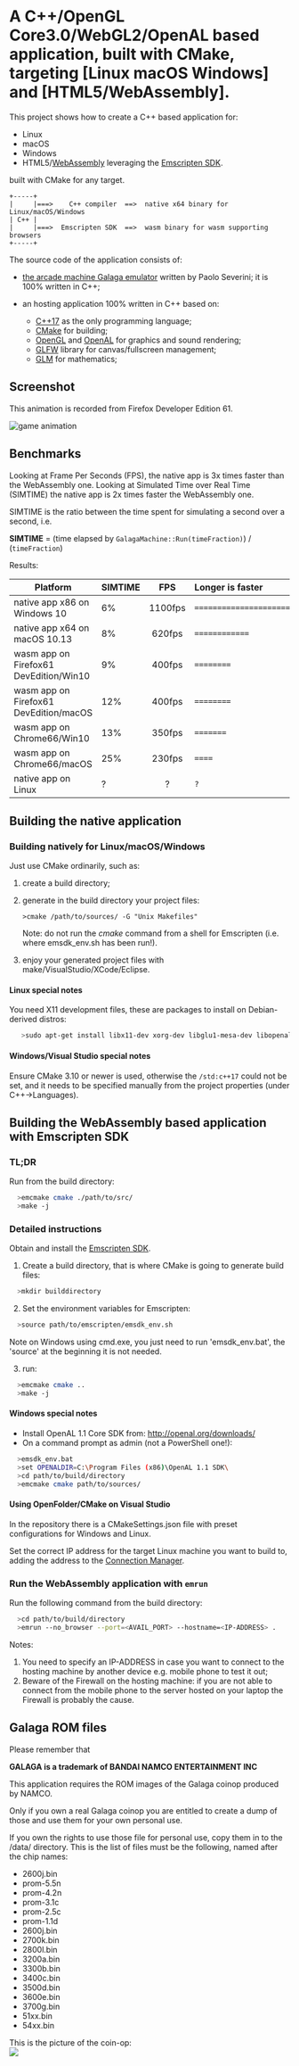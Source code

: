 # A C++/OpenGL Core3.0/WebGL2/OpenAL based application, built with CMake, targeting [Linux macOS Windows] and [HTML5/WebAssembly].

This project shows how to create a C++ based application for:
  - Linux
  - macOS
  - Windows 
  - HTML5/[WebAssembly](https://webassembly.org/) leveraging the [Emscripten SDK](https://kripken.github.io/emscripten-site/docs/introducing_emscripten/index.html).

built with CMake for any target.

```
+-----+
|     |===>    C++ compiler  ==>  native x64 binary for Linux/macOS/Windows
| C++ |
|     |===>  Emscripten SDK  ==>  wasm binary for wasm supporting browsers 
+-----+
```

The source code of the application consists of:
 
 - [the arcade machine Galaga emulator](https://paoloseverini.wordpress.com/2016/02/13/galaga-an-arcade-machine-emulator-for-windows-and-html5/) written by Paolo Severini; it is 100% written in C++;

 - an hosting application 100% written in C++ based on:
   - [C++17](https://isocpp.org) as the only programming language;
   - [CMake](https://cmake.org) for building;
   - [OpenGL](https://opengl.org) and [OpenAL](https://www.openal.org) for graphics and sound rendering;
   - [GLFW](http://www.glfw.org/) library for canvas/fullscreen management;
   - [GLM](https://glm.g-truc.net/0.9.8/index.html) for mathematics;

## Screenshot

This animation is recorded from Firefox Developer Edition 61.

<img src="https://portalvhds7yxyw9gmh5cw6.blob.core.windows.net/wasm-binary-files/animation.gif"
     alt="game animation"
     style="margin-right: 10px;" />

## Benchmarks

Looking at Frame Per Seconds (FPS), the native app is 3x times faster than the WebAssembly one.
Looking at Simulated Time over Real Time (SIMTIME) the native app is 2x times faster the WebAssembly one.

SIMTIME is the ratio between the time spent for simulating a second over a second, i.e. 

__SIMTIME__ = (time elapsed by ```GalagaMachine::Run(timeFraction)```) / (```timeFraction```)

Results:

| Platform | SIMTIME | FPS | Longer is faster|
|--- | :--- | :---: | :--- |
native app x86 on Windows 10| 6% | 1100fps | ```=====================```
native app x64 on macOS 10.13 | 8% | 620fps | ```============```
wasm app on Firefox61 DevEdition/Win10|9%|400fps|```========```
wasm app on Firefox61 DevEdition/macOS|12%|400fps|```========```
wasm app on Chrome66/Win10 |13%|350fps|```=======```
wasm app on Chrome66/macOS|25%|230fps|```====```
native app on Linux | ?|?|```?```


## Building the native application


### Building natively for Linux/macOS/Windows

Just use CMake ordinarily, such as:

   1) create a build directory;
   2) generate in the build directory your project files:

       ```>cmake /path/to/sources/ -G "Unix Makefiles"```

       Note: do not run the _cmake_ command from a shell for 
       Emscripten (i.e. where emsdk_env.sh has been run!).
   3) enjoy your generated project files with make/VisualStudio/XCode/Eclipse.

#### Linux special notes

You need X11 development files, these are packages to install on Debian-derived distros:

```bash
   >sudo apt-get install libx11-dev xorg-dev libglu1-mesa-dev libopenal-dev gdb
```

#### Windows/Visual Studio special notes
 
Ensure CMake 3.10 or newer is used, otherwise the ```/std:c++17``` could not be set, and it needs to be specified manually from the project 
properties (under C++->Languages).


## Building the WebAssembly based application with Emscripten SDK

### TL;DR

Run from the build directory:

  ```bash
    >emcmake cmake ./path/to/src/
    >make -j
  ```
### Detailed instructions

Obtain and install the [Emscripten SDK](https://kripken.github.io/emscripten-site/docs/getting_started/downloads.html).

1. Create a build directory, that is where CMake is going to generate build files:

  ```bash
    >mkdir builddirectory
  ```

2. Set the environment variables for Emscripten:
  ```bash
    >source path/to/emscripten/emsdk_env.sh
  ```
   Note on Windows using cmd.exe, you just need to run 'emsdk_env.bat', the 'source' at the beginning it is not needed.

3. run:

  ```bash
    >emcmake cmake ..
    >make -j
  ```

#### Windows special notes

   -  Install OpenAL 1.1 Core SDK from: http://openal.org/downloads/
   -  On a command prompt as admin (not a PowerShell one!):
  ```bash
    >emsdk_env.bat
    >set OPENALDIR=C:\Program Files (x86)\OpenAL 1.1 SDK\
    >cd path/to/build/directory
    >emcmake cmake path/to/sources/
  ````

#### Using OpenFolder/CMake on Visual Studio

In the repository there is a CMakeSettings.json file with preset configurations for Windows and Linux.

Set the correct IP address for the target Linux machine you want to build to, adding the address to the [Connection Manager](https://docs.microsoft.com/en-us/cpp/linux/connect-to-your-remote-linux-computer).

### Run the WebAssembly application with ```emrun```

Run the following command from the build directory:

  ```bash
    >cd path/to/build/directory
    >emrun --no_browser --port=<AVAIL_PORT> --hostname=<IP-ADDRESS> .
  ```

Notes:
1. You need to specify an IP-ADDRESS in case you want to connect to the hosting machine
   by another device e.g. mobile phone to test it out;
2. Beware of the Firewall on the hosting machine: if you are not able to connect from
   the mobile phone to the server hosted on your laptop the Firewall is probably the
   cause.


## Galaga ROM files

Please remember that

**GALAGA is a trademark of BANDAI NAMCO ENTERTAINMENT INC**

This application requires the ROM images of the Galaga coinop produced by NAMCO.

Only if you own a real Galaga coinop you are entitled to create a dump of those and use them for your own personal use.

If you own the rights to use those file for personal use, copy them in to the /data/ directory.
This is the list of files must be the following, named after the chip names:

 - 2600j.bin
 - prom-5.5n
 - prom-4.2n
 - prom-3.1c
 - prom-2.5c
 - prom-1.1d
 - 2600j.bin
 - 2700k.bin
 - 2800l.bin
 - 3200a.bin
 - 3300b.bin
 - 3400c.bin
 - 3500d.bin
 - 3600e.bin
 - 3700g.bin
 - 51xx.bin
 - 54xx.bin

This is the picture of the coin-op:<br>
<img src="https://portalvhds7yxyw9gmh5cw6.blob.core.windows.net/wasm-binary-files/coinop.jpg">

